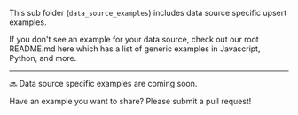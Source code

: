This sub folder (`data_source_examples`) includes data  source specific upsert examples.

If you don't see an example for your data source, check out our root README.md here which has a list of generic examples in Javascript, Python, and more.

---

🔜 Data source specific examples are coming soon.

Have an example you want to share? Please submit a pull request!